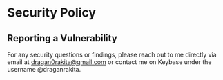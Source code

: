 # Security Policy

## Reporting a Vulnerability

For any security questions or findings, please reach out to me directly via email at [dragan0rakita@gmail.com](mailto:dragan0rakita@gmail.com) or contact me on Keybase under the username @draganrakita.
